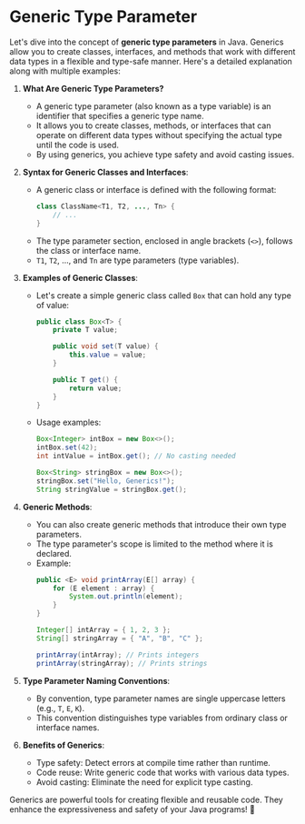 # Generic Type Parameter
Let's dive into the concept of **generic type parameters** in Java. Generics allow you to create classes, interfaces, and methods that work with different data types in a flexible and type-safe manner. Here's a detailed explanation along with multiple examples:

1. **What Are Generic Type Parameters?**
   - A generic type parameter (also known as a type variable) is an identifier that specifies a generic type name.
   - It allows you to create classes, methods, or interfaces that can operate on different data types without specifying the actual type until the code is used.
   - By using generics, you achieve type safety and avoid casting issues.

2. **Syntax for Generic Classes and Interfaces**:
   - A generic class or interface is defined with the following format:
     ```java
     class ClassName<T1, T2, ..., Tn> {
         // ...
     }
     ```
   - The type parameter section, enclosed in angle brackets (`<>`), follows the class or interface name.
   - `T1`, `T2`, ..., and `Tn` are type parameters (type variables).

3. **Examples of Generic Classes**:
   - Let's create a simple generic class called `Box` that can hold any type of value:
     ```java
     public class Box<T> {
         private T value;

         public void set(T value) {
             this.value = value;
         }

         public T get() {
             return value;
         }
     }
     ```
   - Usage examples:
     ```java
     Box<Integer> intBox = new Box<>();
     intBox.set(42);
     int intValue = intBox.get(); // No casting needed

     Box<String> stringBox = new Box<>();
     stringBox.set("Hello, Generics!");
     String stringValue = stringBox.get();
     ```

4. **Generic Methods**:
   - You can also create generic methods that introduce their own type parameters.
   - The type parameter's scope is limited to the method where it is declared.
   - Example:
     ```java
     public <E> void printArray(E[] array) {
         for (E element : array) {
             System.out.println(element);
         }
     }

     Integer[] intArray = { 1, 2, 3 };
     String[] stringArray = { "A", "B", "C" };

     printArray(intArray); // Prints integers
     printArray(stringArray); // Prints strings
     ```

5. **Type Parameter Naming Conventions**:
   - By convention, type parameter names are single uppercase letters (e.g., `T`, `E`, `K`).
   - This convention distinguishes type variables from ordinary class or interface names.

6. **Benefits of Generics**:
   - Type safety: Detect errors at compile time rather than runtime.
   - Code reuse: Write generic code that works with various data types.
   - Avoid casting: Eliminate the need for explicit type casting.

Generics are powerful tools for creating flexible and reusable code. They enhance the expressiveness and safety of your Java programs! 🚀
